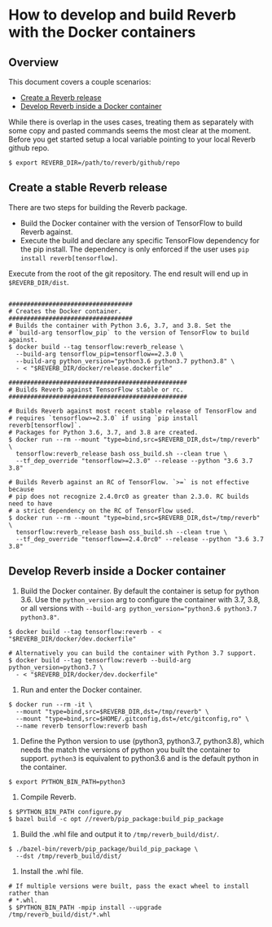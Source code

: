 # How to develop and build Reverb with the Docker containers

## Overview

This document covers a couple scenarios:

 *  <a href='#Release'>Create a Reverb release</a>
 *  <a href='#Develop'>Develop Reverb inside a Docker container</a>


While there is overlap in the uses cases, treating them as separately with
some copy and pasted commands seems the most clear at the moment. Before you
get started setup a local variable pointing to your local Reverb github repo.

```shell
$ export REVERB_DIR=/path/to/reverb/github/repo
```

<a id='Release'></a>
## Create a stable Reverb release

There are two steps for building the Reverb package.

  * Build the Docker container with the version of TensorFlow to build Reverb
    against.
  * Execute the build and declare any specific TensorFlow dependency for the
    pip install. The dependency is only enforced if the user uses
    `pip install reverb[tensorflow]`.

Execute from the root of the git repository. The end result will end up in
`$REVERB_DIR/dist`.

```shell

##################################
# Creates the Docker container.
##################################
# Builds the container with Python 3.6, 3.7, and 3.8. Set the
# `build-arg tensorflow_pip` to the version of TensorFlow to build against.
$ docker build --tag tensorflow:reverb_release \
  --build-arg tensorflow_pip=tensorflow==2.3.0 \
  --build-arg python_version="python3.6 python3.7 python3.8" \
  - < "$REVERB_DIR/docker/release.dockerfile"

#################################################
# Builds Reverb against TensorFlow stable or rc.
#################################################

# Builds Reverb against most recent stable release of TensorFlow and
# requires `tensorflow>=2.3.0` if using `pip install reverb[tensorflow]`.
# Packages for Python 3.6, 3.7, and 3.8 are created.
$ docker run --rm --mount "type=bind,src=$REVERB_DIR,dst=/tmp/reverb" \
  tensorflow:reverb_release bash oss_build.sh --clean true \
  --tf_dep_override "tensorflow>=2.3.0" --release --python "3.6 3.7 3.8"

# Builds Reverb against an RC of TensorFlow. `>=` is not effective because
# pip does not recognize 2.4.0rc0 as greater than 2.3.0. RC builds need to have
# a strict dependency on the RC of TensorFlow used.
$ docker run --rm --mount "type=bind,src=$REVERB_DIR,dst=/tmp/reverb" \
  tensorflow:reverb_release bash oss_build.sh --clean true \
  --tf_dep_override "tensorflow==2.4.0rc0" --release --python "3.6 3.7 3.8"
```

<a id='Develop'></a>
## Develop Reverb inside a Docker container

1. Build the Docker container. By default the container is setup for python 3.6.
   Use the `python_version` arg to configure the container with 3.7, 3.8, or
   all versions with
   `--build-arg python_version="python3.6 python3.7 python3.8"`.

  ```shell
  $ docker build --tag tensorflow:reverb - < "$REVERB_DIR/docker/dev.dockerfile"

  # Alternatively you can build the container with Python 3.7 support.
  $ docker build --tag tensorflow:reverb --build-arg python_version=python3.7 \
    - < "$REVERB_DIR/docker/dev.dockerfile"
  ```

1. Run and enter the Docker container.

  ```shell
  $ docker run --rm -it \
    --mount "type=bind,src=$REVERB_DIR,dst=/tmp/reverb" \
    --mount "type=bind,src=$HOME/.gitconfig,dst=/etc/gitconfig,ro" \
    --name reverb tensorflow:reverb bash
  ```

1. Define the Python version to use (python3, python3.7, python3.8), which needs
   the match the versions of python you built the container to support.
   `python3` is equivalent to python3.6 and is the default python in the
   container.

  ```shell
  $ export PYTHON_BIN_PATH=python3
  ```

1. Compile Reverb.

  ```shell
  $ $PYTHON_BIN_PATH configure.py
  $ bazel build -c opt //reverb/pip_package:build_pip_package
  ```

1. Build the .whl file and output it to `/tmp/reverb_build/dist/`.

  ```shell
  $ ./bazel-bin/reverb/pip_package/build_pip_package \
    --dst /tmp/reverb_build/dist/
  ```

1. Install the .whl file.

  ```shell
  # If multiple versions were built, pass the exact wheel to install rather than
  # *.whl.
  $ $PYTHON_BIN_PATH -mpip install --upgrade /tmp/reverb_build/dist/*.whl
  ```

